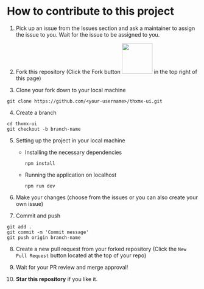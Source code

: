 # How to contribute to this project

1. Pick up an issue from the Issues section and ask a maintainer to assign the issue to you. Wait for the issue to be assigned to you.

2. Fork this repository (Click the Fork button <img src="https://user-images.githubusercontent.com/96565730/195651627-e0250dc6-d6ac-4688-844a-2cf5e537affd.png" width="80"> in the top right of this page)

3. Clone your fork down to your local machine
  ```
  git clone https://github.com/<your-username>/thxmx-ui.git   
  ```

4. Create a branch
  ```
  cd thxmx-ui
  git checkout -b branch-name
  ```

5. Setting up the project in your local machine
    - Installing the necessary dependencies
        ```
        npm install
        ```

    - Running the application on localhost
        ```
        npm run dev
        ```

6. Make your changes (choose from the issues or you can also create your own issue)

7. Commit and push
  ```
  git add .
  git commit -m 'Commit message'
  git push origin branch-name
  ```
  
8. Create a new pull request from your forked repository (Click the `New Pull Request` button located at the top of your repo)

9. Wait for your PR review and merge approval!

10. **Star this repository** if you like it.
